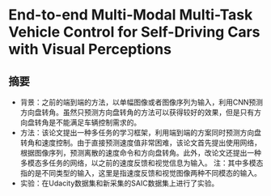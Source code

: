 # End-to-end Multi-Modal Multi-Task Vehicle Control for Self-Driving Cars with Visual Perceptions
## 摘要
* 背景：之前的端到端的方法，以单幅图像或者图像序列为输入，利用CNN预测方向盘转角。虽然只预测方向盘转角的方法可以获得较好的效果，但是只有方向盘转角是不能满足车辆控制需求的。
* 方法：该论文提出一种多任务的学习框架，利用端到端的方案同时预测方向盘转角和速度控制。由于直接预测速度值非常困难，该论文首先提出使用网络，根据图像序列，预测离散的速度命令和方向盘转角。此外，改论文还提出一种多模态多任务的网络，以之前的速度反馈和视觉信息为输入。
   注：其中多模态指的是不同类型的输入，这里是指速度反馈和视觉图像两种不同模态的输入。
* 实验：在Udacity数据集和新采集的SAIC数据集上进行了实验。
